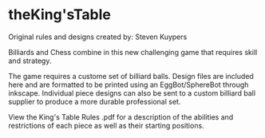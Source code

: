 # theKing'sTable
Original rules and designs created by: Steven Kuypers

Billiards and Chess combine in this new challenging game that requires skill and strategy.

The game requires a custome set of billiard balls.
Design files are included here and are formatted to be printed using an EggBot/SphereBot through inkscape.
Individual piece designs can also be sent to a custom billiard ball supplier to produce a more durable professional set.

View the King's Table Rules .pdf for a description of the abilities and restrictions of each piece as well as their starting positions.
